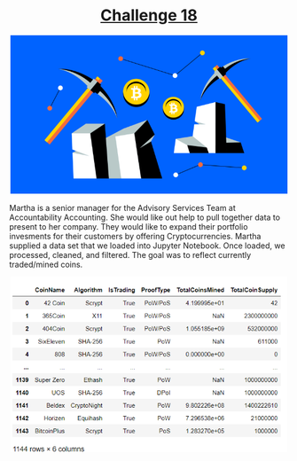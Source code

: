 
<h1 align="center"><u>Challenge 18</u></h1>


<p align="center">
  <img width="500" src="https://github.com/LindsayTeeters/Challenge-18/blob/main/Resources/CryptoMiningImage.png" alt="Crypto Currency">
</p>

  Martha is a senior manager for the Advisory Services Team at Accountability Accounting. She would like out help to pull together data to present to her company. They would like to expand their portfolio invesments for their customers by offering Cryptocurrencies. 
  Martha supplied a data set that we loaded into Jupyter Notebook. Once loaded, we processed, cleaned, and filtered. The goal was to reflect currently traded/mined coins. 
  <p align="center">
  <img width="500" src="https://github.com/LindsayTeeters/Challenge-18/blob/main/Resources/TradedCrypto.png" alt="Crypto Currency">
</p>
  
